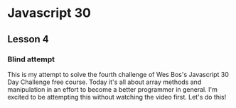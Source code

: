 # Javascript 30

## Lesson 4

### Blind attempt

This is my attempt to solve the fourth challenge of Wes Bos's Javascript 30 Day Challenge free course.  Today it's all about array methods and manipulation in an effort to become a better programmer in general.  I'm excited to be attempting this without watching the video first.  Let's do this!